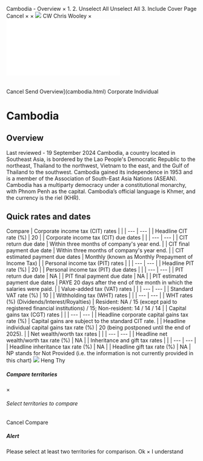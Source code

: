Cambodia - Overview
×
1.
2.
Unselect All
Unselect All
3.
Include Cover Page
Cancel
×
×
![](-/media/world-wide-tax-summaries/attachments/global---chris-wooley.ashx%3Frev=ac5e5f3223b34096b1afc2a6009c7320&revision=ac5e5f32-23b3-4096-b1af-c2a6009c7320&hash=859B7ADC84DC2CBEC9760E9E6EE7DE6D0A8BFCDF)
CW
Chris Wooley
×
![](cambodia.html)
######
Cancel
Send
Overview](cambodia.html)
Corporate
Individual
# Cambodia
## Overview
Last reviewed - 19 September 2024
Cambodia, a country located in Southeast Asia, is bordered by the Lao People's Democratic Republic to the northeast, Thailand to the northwest, Vietnam to the east, and the Gulf of Thailand to the southwest. Cambodia gained its independence in 1953 and is a member of the Association of South-East Asia Nations (ASEAN). Cambodia has a multiparty democracy under a constitutional monarchy, with Phnom Penh as the capital. Cambodia’s official language is Khmer, and the currency is the riel (KHR).
## Quick rates and dates
Compare
| Corporate income tax (CIT) rates | |
| --- | --- |
| Headline CIT rate (%) | 20 |
| Corporate income tax (CIT) due dates | |
| --- | --- |
| CIT return due date | Within three months of company's year end. |
| CIT final payment due date | Within three months of company's year end. |
| CIT estimated payment due dates | Monthly (known as Monthly Prepayment of Income Tax) |
| Personal income tax (PIT) rates | |
| --- | --- |
| Headline PIT rate (%) | 20 |
| Personal income tax (PIT) due dates | |
| --- | --- |
| PIT return due date | NA |
| PIT final payment due date | NA |
| PIT estimated payment due dates | PAYE 20 days after the end of the month in which the salaries were paid. |
| Value-added tax (VAT) rates | |
| --- | --- |
| Standard VAT rate (%) | 10 |
| Withholding tax (WHT) rates | |
| --- | --- |
| WHT rates (%) (Dividends/Interest/Royalties) | Resident: NA / 15 (except paid to registered financial institutions) / 15;  Non-resident: 14 / 14 / 14 |
| Capital gains tax (CGT) rates | |
| --- | --- |
| Headline corporate capital gains tax rate (%) | Capital gains are subject to the standard CIT rate. |
| Headline individual capital gains tax rate (%) | 20 (being postponed until the end of 2025). |
| Net wealth/worth tax rates | |
| --- | --- |
| Headline net wealth/worth tax rate (%) | NA |
| Inheritance and gift tax rates | |
| --- | --- |
| Headline inheritance tax rate (%) | NA |
| Headline gift tax rate (%) | NA |
NP stands for Not Provided (i.e. the information is not currently provided in this chart)
![](-/media/world-wide-tax-summaries/attachments/cambodia---heng_thy.ashx%3Frev=af9606be6c9d439d8cc7f70831fef34d&revision=af9606be-6c9d-439d-8cc7-f70831fef34d&hash=E0EB24E733F40ED0D469374FEE4767E95403E368)
Heng Thy
##### Compare territories
×
###### Select territories to compare
#####
Cancel
Compare
##### Alert
Please select at least two territories for comparison.
Ok
×
I understand